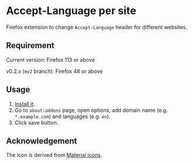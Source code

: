 # Accept-Language per site

Firefox extension to change `Accept-Language` header for different websites.

## Requirement

Current version: Firefox 113 or above

v0.2.x (`mv2` branch): Firefox 48 or above


## Usage

1. [Install it](https://addons.mozilla.org/firefox/addon/accept-language-per-site/).
2. Go to `about:addons` page, open options, add domain name
   (e.g. `*.example.com`) and languages (e.g. `en`).
3. Click save button.

## Acknowledgement
The icon is derived from [Material icons](https://material.io/icons/).